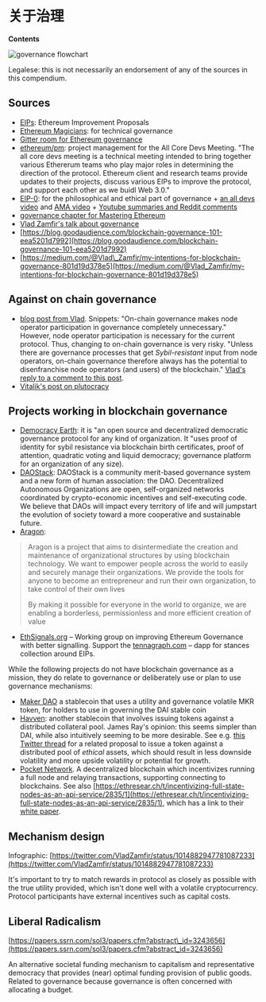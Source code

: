 # 关于治理

**Contents**

![governance flowchart](https://camo.githubusercontent.com/862ff23935e5ac935b7608c07494f5bd505ea089/68747470733a2f2f7062732e7477696d672e636f6d2f6d656469612f44634b572d476c585541414d7352302e6a7067)

Legalese: this is not necessarily an endorsement of any of the sources in this compendium.

## Sources

* [EIPs](https://github.com/ethereum/eips): Ethereum Improvement Proposals
* [Ethereum Magicians](https://ethereum-magicians.org/): for technical governance
* [Gitter room for Ethereum governance](https://gitter.im/ethereum/governance)
* [ethereum/pm](https://github.com/ethereum/pm): project management for the All Core Devs Meeting. "The all core devs meeting is a technical meeting intended to bring together various Ethererum teams who play major roles in determining the direction of the protocol. Ethereum client and research teams provide updates to their projects, discuss various EIPs to improve the protocol, and support each other as we buidl Web 3.0."
* [EIP-0](https://twitter.com/hashtag/EIP0?src=hash): for the philosophical and ethical part of governance + [an all devs video](https://www.youtube.com/watch?v=VJ3r52T7HV8) and [AMA video](https://www.youtube.com/watch?v=LcBqypKbYMA) + [Youtube summaries and Reddit comments](https://www.reddit.com/r/ethereum/comments/8ggrgo/join_the_ethereum_governance_ama_at_the_eip0/)
* [governance chapter for Mastering Ethereum](https://github.com/lrettig/ethereumbook/blob/governance/contrib/governance.asciidoc)
* [Vlad Zamfir's talk about governance](https://ethereum-magicians.org/t/vlad-zamfirs-ethcc-talk-about-governance/78)
* [https://blog.goodaudience.com/blockchain-governance-101-eea5201d7992](https://blog.goodaudience.com/blockchain-governance-101-eea5201d7992)
* [https://medium.com/@Vlad\_Zamfir/my-intentions-for-blockchain-governance-801d19d378e5](https://medium.com/@Vlad_Zamfir/my-intentions-for-blockchain-governance-801d19d378e5)

## Against on chain governance

* [blog post from Vlad](https://medium.com/@Vlad_Zamfir/against-on-chain-governance-a4ceacd040ca). Snippets: "On-chain governance makes node operator participation in governance completely unnecessary." However, node operator participation is necessary for the current protocol. Thus, changing to on-chain governance is very risky. "Unless there are governance processes that get _Sybil-resistant_ input from node operators, on-chain governance therefore always has the potential to disenfranchise node operators \(and users\) of the blockchain." [Vlad's reply to a comment to this post](https://medium.com/@Vlad_Zamfir/its-only-just-a-design-problem-da3806ff5114).
* [Vitalik's post on plutocracy](https://vitalik.ca/general/2018/03/28/plutocracy.html)

## Projects working in blockchain governance

* [Democracy Earth](http://democracy.earth/): it is "an open source and decentralized democratic governance protocol for any kind of organization. It "uses proof of identity for sybil resistance via blockchain birth certificates, proof of attention, quadratic voting and liquid democracy; governance platform for an organization of any size\).
* [DAOStack](https://daostack.io/): DAOStack is a community merit-based governance system and a new form of human association: the DAO. Decentralized Autonomous Organizations are open, self-organized networks coordinated by crypto-economic incentives and self-executing code. We believe that DAOs will impact every territory of life and will jumpstart the evolution of society toward a more cooperative and sustainable future.
* [Aragon](https://aragon.one/):

> Aragon is a project that aims to disintermediate the creation and maintenance of organizational structures by using blockchain technology. We want to empower people across the world to easily and securely manage their organizations. We provide the tools for anyone to become an entrepreneur and run their own organization, to take control of their own lives
>
> By making it possible for everyone in the world to organize, we are enabling a borderless, permissionless and more efficient creation of value

* [EthSignals.org](https://www.ethsignals.org/) – Working group on improving Ethereum Governance with better signalling. Support the [tennagraph.com](https://github.com/ethereum/wiki/wiki/tennagraph.com) – dapp for stances collection around EIPs.

While the following projects do not have blockchain governance as a mission, they do relate to governance or deliberately use or plan to use governance mechanisms:

* [Maker DAO](https://makerdao.com/) a stablecoin that uses a utility and governance volatile MKR token, for holders to use in governing the DAI stable coin
* [Havven](https://havven.io/): another stablecoin that involves issuing tokens against a distributed collateral pool. James Ray's opinion: this seems simpler than DAI, while also intuitively seeming to be more desirable. See e.g. [this Twitter thread](https://twitter.com/JamesCRay01/status/1046893184800841728) for a related proposal to issue a token against a distributed pool of _ethical_ assets, which should result in less downside volatility and more upside volatility or potential for growth.
* [Pocket Network](http://pokt.network/). A decentralized blockchain which incentivizes running a full node and relaying transactions, supporting connecting to blockchains. See also [https://ethresear.ch/t/incentivizing-full-state-nodes-as-an-api-service/2835/1](https://ethresear.ch/t/incentivizing-full-state-nodes-as-an-api-service/2835/1), which has a link to their [white paper](https://ethresear.ch/uploads/default/original/2X/b/b662eec0f686f44f504eb49e69760fca42535682.pdf).

## Mechanism design

Infographic: [https://twitter.com/VladZamfir/status/1014882947781087233](https://twitter.com/VladZamfir/status/1014882947781087233)

It's important to try to match rewards in protocol as closely as possible with the true utility provided, which isn't done well with a volatile cryptocurrency. Protocol participants have external incentives such as capital costs.

## Liberal Radicalism

[https://papers.ssrn.com/sol3/papers.cfm?abstract\_id=3243656](https://papers.ssrn.com/sol3/papers.cfm?abstract_id=3243656)

An alternative societal funding mechanism to capitalism and representative democracy that provides \(near\) optimal funding provision of public goods. Related to governance because governance is often concerned with allocating a budget.

